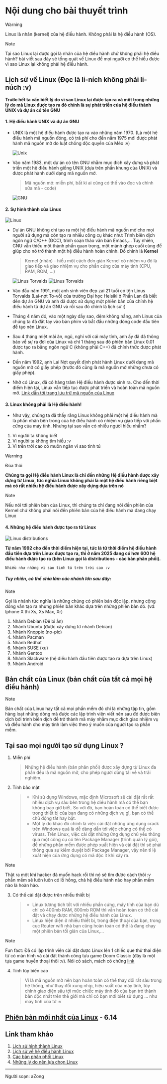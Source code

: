 # Nội dung cho bài thuyết trình

> [!WARNING]
> Linux là nhân (kernel) của hệ điều hành. Không phải là hệ điều hành (OS).

> [!NOTE]
> Tại sao Linux lại được gọi là nhân của hệ điều hành chứ không phải hệ điều hành?
> bài viết sau đây sẽ tổng quát về Linux để mọi người có thể hiểu được vì sao Linux lại không phải hệ điều hành.

## Lịch sử về Linux (Đọc là li-ních không phải li-núch :v)

**Trước hết ta cần biết lý do vì sao Linux lại được tạo ra và một trong những lý
do mà Linux được tạo ra đó chính là sự phát triển của hệ điều thành UNIX và dự
án có tên GNU**

#### 1. Hệ điều hành UNIX và dự án GNU

- UNIX là một hệ điều hành được tạo ra vào những năm 1970. (Là một hệ điều hành
  mã nguồn đóng, có trả phí cho đến năm 1975 mới được phát hành mã nguồn mở do luật
  chống độc quyền của Mẽo :v)

  ![Unix](https://3.bp.blogspot.com/-_q2U2W55zGE/Wnw-XxSS7aI/AAAAAAAAG1A/G3IjTspNF5Ik3_5I7EqqW4FeT1te9RadQCLcBGAs/s400/What-is-UNIX.jpg)

- Vào năm 1983, một dự án có tên GNU nhằm mục đích xây dựng và phát triển một hệ điều
  hành giống UNIX (dựa trên phần khung của UNIX) và được phát hành dưới dạng mã
  nguồn mở.

  > Mã nguồn mở: miễn phí, bất kì ai cũng có thể vào đọc và chỉnh sửa
  > mã - code)

  ![GNU](https://external-content.duckduckgo.com/iu/?u=https%3A%2F%2Fwww.webdevelopersnotes.com%2Fwp-content%2Fuploads%2Fgnu-project-announced.png&f=1&nofb=1&ipt=2490ac689979a3174c98144285881114129e83dd46bb782e24538539b60e2a32&ipo=images)

#### 2. Sự hình thành của Linux

![Linux](https://external-content.duckduckgo.com/iu/?u=https%3A%2F%2Flogos-world.net%2Fwp-content%2Fuploads%2F2020%2F09%2FLinux-Logo-1996-present.png&f=1&nofb=1&ipt=032645a7fa42389d5cfba0d00ef99c553fcb2f2e9f4f3b3be113b34685be1b23&ipo=images)

- Dự án GNU không chỉ tạo ra một hệ điều hành mã nguồn mở cho mọi người sử dụng
  mà còn tạo ra nhiều công cụ khác như: Trình biên dịch ngôn ngữ C/C++ (GCC),
  trình soạn thảo văn bản Emacs,... Tuy nhiên, GNU vẫn thiếu một thành phần quan
  trọng, một mảnh ghép cuối cùng để giúp cho nó trở thành một hệ điều hành hoàn
  chỉnh. Đó chính là **Kernel**

  > Kernel (nhân) - hiểu một cách đơn giản Kernel có nhiệm vụ đó là giao tiếp và giao nhiệm
  > vụ cho phần cứng của máy tính (CPU, RAM, ROM, ...)

  ![Linus Torvalds](https://external-content.duckduckgo.com/iu/?u=https%3A%2F%2Fwww.linuxmi.com%2Fwp-content%2Fuploads%2F2020%2F12%2FLinus-Torvalds.jpeg&f=1&nofb=1&ipt=10521f3658803e42ac715062059a2c2b27b54815b9b2d89474c666710e9cdf17&ipo=images)
  ![Linus Torvalds](https://external-content.duckduckgo.com/iu/?u=https%3A%2F%2Fgizmodo.uol.com.br%2Fwp-content%2Fblogs.dir%2F8%2Ffiles%2F2020%2F05%2Flinus-torvalds-ted-conference-flickr-1.jpg&f=1&nofb=1&ipt=47f51d33bdf741ca161779278ec027a3347035f31f982e13da37074aff1118aa&ipo=images)

- Vào đầu năm 1991, một anh sinh viên đẹp zai 21 tuổi có tên Linus Torvalds (Lai-nợt To-vồ) của trường
  Đại học Helsiki ở Phần Lan đã biết đến dự án GNU và anh đã được sử dụng một
  phiên bản của chính hệ điều hành từ dự án GNU và rồi sau đó chính là lịch sử :)
- Tháng 4 năm đó, vào một ngày đầy sao, đêm không nắng, anh Linus của chúng ta
  đã đặt tay vào bàn phím và bắt đầu những dòng code đầu tiên để tạo nên Linux.
- Sau 4 tháng miệt mài ăn, ngủ, nghỉ với cái máy tính, anh ấy đã đã thông báo về sự ra
  đời của Linux và chỉ 1 tháng sau đó phiên bản Linux 0.01 được tạo ra bằng ngôn ngữ C (không phải C++) đã chính thức được phát hành.
- Đến năm 1992, anh Lai Nợt quyết định phát hành Linux dưới dạng mã nguồn mở có giấy phép (trước đó cũng là mã nguồn mở những chưa có giấy phép).
- Nhờ có Linux, đã có hàng trăm Hệ điều hành được sinh ra. Cho đến thời điểm
  hiện tại, Linux vẫn tiếp tục được phát triển và hoàn toàn mã nguồn mở. [Link dẫn tới trang lưu trữ mã nguồn của Linux](https://github.com/torvalds/linux)

#### 3. Linux không phải là Hệ điều hành!

- Như vậy, chúng ta đã thấy rằng Linux không phải một hệ điều hành mà là phần
  nhân bên trong của hệ điều hành có nhiệm vụ giao tiếp với phần cứng của máy
  tính. Nhưng tại sao vẫn có nhiều người hiểu nhầm?

1. Vì người ta không biết
2. Vì người ta không tìm hiểu :v
3. Vì trên trời cao có muôn ngàn vì sao tinh tú

> [!WARNING]
> Đùa thôi

**Chúng ta gọi Hệ điều hành Linux là chỉ đến những Hệ điều hành được xây dựng
từ Linux, tức nghĩa Linux không phải là một hệ điều hành riêng biệt mà có rất
nhiều hệ điều hành được xây dựng dựa trên nó**

> [!NOTE]
> Nếu nói tới phiên bản của Linux, thì chúng ta chỉ đang nói đến phiên của
> Kernel chứ không phải nói đến phiên bản của hệ điều hành mà đang chạy Linux

#### 4. Những hệ điều hành được tạo ra từ Linux

![Linux distributions](https://external-content.duckduckgo.com/iu/?u=https%3A%2F%2Fmiro.medium.com%2Fv2%2Fresize%3Afit%3A1140%2F1*_DFfS_3E41lTvodx4OJDCw.jpeg&f=1&nofb=1&ipt=85614a9d30e3f01849666d178fe5863f00903860bd7f176ba283587c2807eda3&ipo=images)

**Từ năm 1992 cho đến thời điểm hiện tại, tức là từ thời điểm hệ điều hành đầu tiên dựa
trên Linux được tạo ra, thì ở năm 2025 đang có hơn 600 hệ điều hành được tạo ra
(bên Linux gọi là distributions - các bản phân phối).**

`Nhiều như những vì sao tinh tú trên trời cao :v`

##### Tuy nhiên, có thể chia làm các nhánh lớn sau đây:

> [!NOTE]
> Gọi là nhánh tức nghĩa là những chúng có phiên bản độc lập, nhưng cộng
> đồng vẫn tạo ra nhưng phiên bản khác dựa trên những phiên bản đó. (vd: Iphone X thì Xs, Xs Max, Xr)

1. Nhánh Debian (Đê bi ần)
2. Nhánh Ubuntu (được xây dựng từ nhánh Debian)
3. Nhánh Knoppix (no-píc)
4. Nhánh Pacman
5. Nhánh Redhat
6. Nhánh SUSE (xu)
7. Nhánh Gentoo
8. Nhánh Slackware (hệ điều hành đầu tiên được tạo ra dựa trên Linux)
9. Nhánh Android

## Bản chất của Linux (bản chất của tất cả mọi hệ điều hành)

> [!NOTE]
> Bản chất của Linux hay tất cả mọi phần mềm đó chỉ là những tập tin, gồm hàng
> loạt những dòng mã được các lập trình viên viết nên sau đó được biên dịch bởi
> trình biên dịch để trở thành mã máy nhằm mục đích giao nhiệm vụ và điều hành cho máy tính
> làm việc theo ý muốn của người tạo ra phần mềm.

## Tại sao mọi người tạo sử dụng Linux ?

1. Miễn phí

   > Những hệ điều hành (bản phân phối) được xây dựng từ Linux đa phần đều là mã
   > nguồn mở, cho phép người dùng tải về và trải nghiệm.

2. Tính bảo mật

   > - Khi sử dụng Windows, mặc định Microsoft sẽ cài đặt rất rất nhiều dịch vụ sâu
   >   bên trong hệ điều hành mà có thể bạn không bao giờ biết. So với đó, bạn hoàn
   >   toàn có thể biết được trong thiết bị của bạn đang có những dịch vụ gì, bạn có
   >   thể chủ động tắt hay bật.
   > - Một lý do khác đó chính là việc cài đặt những ứng dụng crack trên Windows quá
   >   là dễ dàng dẫn tới việc chúng có thể có viruss. Trên Linux, việc cài đặt những ứng
   >   dụng chủ yếu thông qua một công cụ có tên Package Manager (trình quản lý gói),
   >   để những phần mềm được phép xuất hiện và cài đặt thì sẽ phải thông qua sự kiểm
   >   duyệt bởi Package Manager, vậy nên tỉ lệ xuất hiện của ứng dụng có mã độc ít khi xảy ra.

> [!NOTE]
> Thật ra một khi hacker đã muốn hack rồi thì nó sẽ tìm được cách thôi :v phần
> mềm sẽ luôn luôn có lỗ hổng, chả hệ điều hành nào hay phần mềm nào là
> hoàn hảo.

3. Có thể cài đặt được trên nhiều thiết bị
   > - Linux tương tích tốt với nhiều phần cứng, máy tính của bạn dù chỉ có 400mb
   >   RAM, 800mb ROM thì vẫn hoàn toàn có thể cài đặt và chạy được những hệ điều
   >   hành của Linux.
   > - Linux hiện diện ở nhiều thiết bị, trong điện thoại của bạn, trong cục
   >   Router wifi nhà bạn cũng hoàn toàn có thể là đang chạy một phiên bản
   >   tối giản của Linux,...

> [!NOTE]
> Fun fact: Đã có lập trình viên cài đặt được Linux lên 1 chiếc que thử thai
> điện tử có màn hình và cài đặt thành công tựu game Doom Classic (đây là một
> tựa game huyền thoại thôi :v). Nói có sách, mách có chứng [link](https://www.youtube.com/watch?v=D5NTJSfUWDE)

4. Tính tùy biến cao
   > Vì là mã nguồn mở nên bạn hoàn toàn có thể thay đổi rất sâu trong hệ thống,
   > như thay đổi xung nhịp, hiệu suất của máy tính, tùy chỉnh giao diện sâu tới mức
   > chiếc máy tính đó của bạn trở thành bản độc nhất trên thế giới mà chỉ có bạn mới
   > biết sử dụng ... như máy tính của tớ :v

## [Phiên bản mới nhất của Linux](https://www.kernel.org/doc/html/latest/) - 6.14

## Link tham khảo

1. [Lịch sử hình thành Linux](https://blog.cloud365.vn/other/lich-su-hinh-thanh-linux/)
2. [Lịch sử về hệ điều hành Linux](https://blogd.net/linux/lich-su-he-dieu-hanh-linux/)
3. [Các bản phân phối Linux](https://en.wikipedia.org/wiki/List_of_Linux_distributions)
4. [Những lý do nên lựa chọn Linux](https://blog.udemy.com/why-use-linux/)

---

Người soạn: aZong
